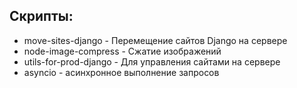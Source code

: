 ## Скрипты:
- move-sites-django -  Перемещение сайтов Django на сервере
- node-image-compress - Сжатие изображений
- utils-for-prod-django -  Для управления сайтами на сервере
- asyncio -  асинхронное выполнение запросов

